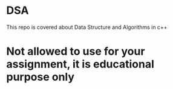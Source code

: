 # DSA

This repo is covered about Data Structure and Algorithms in c++

# Not allowed to use for your assignment, it is educational purpose only
